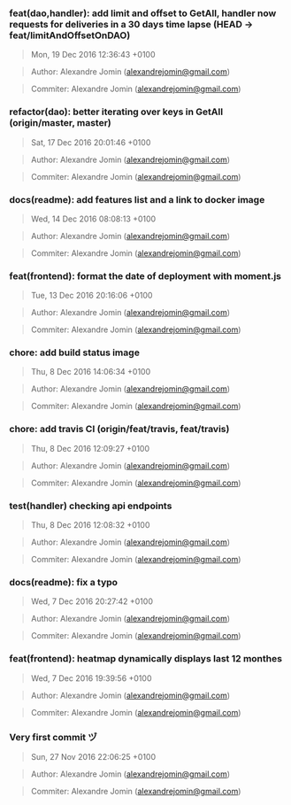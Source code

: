 ### feat(dao,handler): add limit and offset to GetAll, handler now requests for deliveries in a 30 days time lapse (HEAD -> feat/limitAndOffsetOnDAO)
>Mon, 19 Dec 2016 12:36:43 +0100

>Author: Alexandre Jomin (alexandrejomin@gmail.com)

>Commiter: Alexandre Jomin (alexandrejomin@gmail.com)




### refactor(dao): better iterating over keys in GetAll (origin/master, master)
>Sat, 17 Dec 2016 20:01:46 +0100

>Author: Alexandre Jomin (alexandrejomin@gmail.com)

>Commiter: Alexandre Jomin (alexandrejomin@gmail.com)




### docs(readme): add features list and a link to docker image
>Wed, 14 Dec 2016 08:08:13 +0100

>Author: Alexandre Jomin (alexandrejomin@gmail.com)

>Commiter: Alexandre Jomin (alexandrejomin@gmail.com)




### feat(frontend): format the date of deployment with moment.js
>Tue, 13 Dec 2016 20:16:06 +0100

>Author: Alexandre Jomin (alexandrejomin@gmail.com)

>Commiter: Alexandre Jomin (alexandrejomin@gmail.com)




### chore: add build status image
>Thu, 8 Dec 2016 14:06:34 +0100

>Author: Alexandre Jomin (alexandrejomin@gmail.com)

>Commiter: Alexandre Jomin (alexandrejomin@gmail.com)




### chore: add travis CI (origin/feat/travis, feat/travis)
>Thu, 8 Dec 2016 12:09:27 +0100

>Author: Alexandre Jomin (alexandrejomin@gmail.com)

>Commiter: Alexandre Jomin (alexandrejomin@gmail.com)




### test(handler) checking api endpoints
>Thu, 8 Dec 2016 12:08:32 +0100

>Author: Alexandre Jomin (alexandrejomin@gmail.com)

>Commiter: Alexandre Jomin (alexandrejomin@gmail.com)




### docs(readme): fix a typo
>Wed, 7 Dec 2016 20:27:42 +0100

>Author: Alexandre Jomin (alexandrejomin@gmail.com)

>Commiter: Alexandre Jomin (alexandrejomin@gmail.com)




### feat(frontend): heatmap dynamically displays last 12 monthes
>Wed, 7 Dec 2016 19:39:56 +0100

>Author: Alexandre Jomin (alexandrejomin@gmail.com)

>Commiter: Alexandre Jomin (alexandrejomin@gmail.com)




### Very first commit ヅ
>Sun, 27 Nov 2016 22:06:25 +0100

>Author: Alexandre Jomin (alexandrejomin@gmail.com)

>Commiter: Alexandre Jomin (alexandrejomin@gmail.com)





